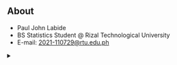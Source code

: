 ## About

- Paul John Labide
- BS Statistics Student @ Rizal Technological University
- E-mail: 2021-110729@rtu.edu.ph

<details>

<summary>    </summary>

### Oh god i hope sir still accept this it's been a year

```
  _________                               ._.
 /   _____/  ____ _______ _______  ___.__.| |
 \_____  \  /  _ \\_  __ \\_  __ \<   |  || |
 /        \(  <_> )|  | \/ |  | \/ \___  | \|
/_______  / \____/ |__|    |__|    / ____| __
        \/                         \/      \/
```

I apologize sir for the very very very very late submission!

</details>

<!--
**PauLEDLights/PauLEDLights** is a ✨ _special_ ✨ repository because its `README.md` (this file) appears on your GitHub profile.

Here are some ideas to get you started:

- 🔭 I’m currently working on ...
- 🌱 I’m currently learning ...
- 👯 I’m looking to collaborate on ...
- 🤔 I’m looking for help with ...
- 💬 Ask me about ...
- 📫 How to reach me: ...
- 😄 Pronouns: ...
- ⚡ Fun fact: ...
-->
